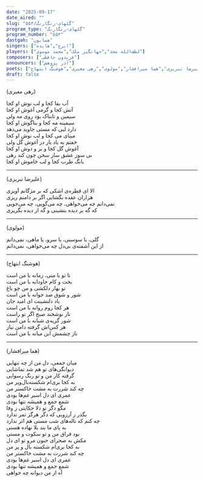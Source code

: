 ```yaml
---
date: "2025-09-17"
date_aired: ""
slug: "گلهای-رنگارنگ/۵۵۳"
program_type: "گلهای-رنگارنگ"
program_number: "۵۵۳"
dastgah: "همایون"
singers: ["ایرج","هایده"]
players: ["لطف‌الله مجد","جهانگیر ملک","محمد موسوی"]
composers: ["فریدون حافظی"]
announcers: ["آذر پژوهش"]
poets: ["علیرضا تبریزی","هما میرافشار","مولوی","رهی معیری","هوشنگ ابتهاج"]
draft: false
---
```


(رهی معیری)

آب بقا کجا و لب نوش او کجا  
آتش کجا و گرمی آغوش او کجا  
سیمین و تابناک بوَد روی مه ولی  
سیمینه مه کجا و بناگوش او کجا  
دارد لبی که مستی جاوید می‌دهد  
مینای می کجا و لب نوش او کجا  
خفتم به یاد یار در آغوش گل ولی  
آغوش گل کجا و بر و دوش او کجا  
بی سوز عشق ساز سخن چون کند رهی  
بانگ طرب کجا و لب خاموش او کجا

---

(علیرضا تبریزی)

الا ای قطره‌ی اشکی که بر مژگانم آویزی  
هزاران عقده بگشایی اگر بر دامنم ریزی  
نمی‌دانم چه می‌خواهی، چه می‌گویی، چه می‌جویی  
که گه بر دیده بنشینی و گه از دیده بگریزی

---

(مولوی)

گلی، یا سوسنی، یا سرو، یا ماهی، نمی‌دانم  
از این آشفته‌ی بی‌دل چه می‌خواهی، نمی‌دانم

---

(هوشنگ ابتهاج)

تا تو با منی، زمانه با من است  
بخت و کام جاودانه با من است  
تو بهار دلکشی و من چو باغ  
شور و شوق صد جوانه با من است  
یاد دلنشینت ای امید جان  
هر کجا روم روانه با من است  
ناز نوشخند صبح اگر تو راست  
شور گریه‌ی شبانه با من است  
هر کس‌اش گرفته دامن نیاز  
ناز چشمش این میانه با من است

---

(هما میرافشار)

میان جمعی، دل من از چه تنهایی  
دیوانگی‌های تو هم شد تماشایی  
گرفته کار من و تو رنگ رسوایی  
به کجا بری‌ام شکسته‌بال‌وپر من  
چه کند شررت به مشت خاکستر من  
عمری ای دل اسیر غم‌ها بودی  
شمع جمع و همیشه تنها بودی  
مگو دگر تو دلا حکایتی ز وفا  
بگذر ز آرزویی که دگر هرگز ثمر ندارد  
چه کنم که ناله‌های شب مستی هم اثر ندارد  
به پای ما بند بلا نهاده هستی  
بود فراق من و تو سکوت و مستی  
مکش به صحرای جنون مرو تو ای دل  
به کجا بری‌ام شکسته بال و پر من  
چه کند شررت به مشت خاکستر من  
عمری ای دل اسیر غم‌ها بودی  
شمع جمع و همیشه تنها بودی  
آه از من دیوانه چه خواهی